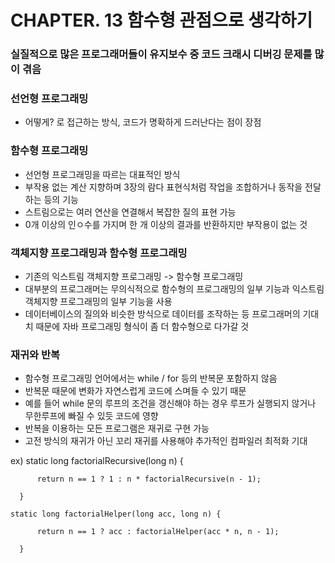 # CHAPTER. 13 함수형 관점으로 생각하기

### 실질적으로 많은 프로그래머들이 유지보수 중 코드 크래시 디버깅 문제를 많이 겪음



### 선언형 프로그래밍
  * 어떻게? 로 접근하는 방식, 코드가 명확하게 드러난다는 점이 장점



### 함수형 프로그래밍
  * 선언형 프로그래밍을 따르는 대표적인 방식
  * 부작용 없는 계산 지향하며 3장의 람다 표현식처럼 작업을 조합하거나 동작을 전달하는 등의 기능
  * 스트림으로는 여러 연산을 연결해서 복잡한 질의 표현 가능
  * 0개 이상의 인ㅇ수를 가지며 한 개 이상의 결과를 반환하지만 부작용이 없는 것



### 객체지향 프로그래밍과 함수형 프로그래밍
  * 기존의 익스트림 객체지향 프로그래밍 -> 함수형 프로그래밍
  * 대부분의 프로그래머는 무의식적으로 함수형의 프로그래밍의 일부 기능과 익스트림 객체지향 프로그래밍의 일부 기능을 사용
  * 데이터베이스의 질의와 비슷한 방식으로 데이터를 조작하는 등 프로그래머의 기대치 때문에 자바 프로그래밍 형식이 좀 더 함수형으로 다가갈 것



### 재귀와 반복
  * 함수형 프로그래밍 언어에서는 while / for 등의 반복문 포함하지 않음
  * 반복문 때문에 변화가 자연스럽게 코드에 스며들 수 있기 때문
  * 예를 들어 while 문의 루프의 조건을 갱신해야 하는 경우 루프가 실행되지 않거나 무한루프에 빠질 수 있듯 코드에 영향
  * 반복을 이용하는 모든 프로그램은 재귀로 구현 가능
  * 고전 방식의 재귀가 아닌 꼬리 재귀를 사용해야 추가적인 컴파일러 최적화 기대
  
ex) static long factorialRecursive(long n) {

		  return n == 1 ? 1 : n * factorialRecursive(n - 1);
		  
	  } 
	  
    static long factorialHelper(long acc, long n) {
    
		  return n == 1 ? acc : factorialHelper(acc * n, n - 1);
		  
	  } 
